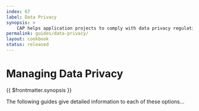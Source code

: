 ```yaml
---
index: 67
label: Data Privacy
synopsis: >
    CAP helps application projects to comply with data privacy regulations using SAP Business Technology Platform (BTP) services.
permalink: guides/data-privacy/
layout: cookbook
status: released
---
```


# Managing Data Privacy


{{ $frontmatter.synopsis }}


The following guides give detailed information to each of these options...

<script setup>
import { data as pages } from './index.data.js'
</script>

<br>
<IndexList :pages='pages' />
